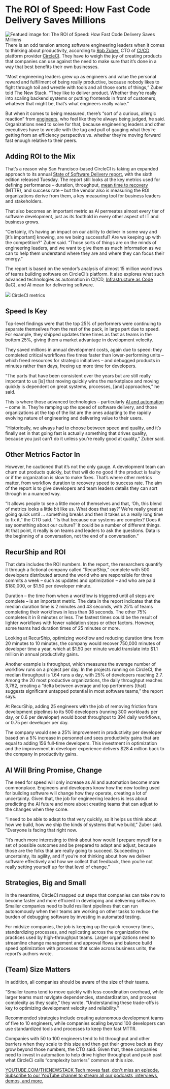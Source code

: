 # The ROI of Speed: How Fast Code Delivery Saves Millions
![Featued image for: The ROI of Speed: How Fast Code Delivery Saves Millions](https://cdn.thenewstack.io/media/2025/03/4317faf8-getty-images-egjtx-bpmni-unsplash-1-1024x676.jpg)
There is an odd tension among software engineering leaders when it comes to thinking about productivity, according to [Rob Zuber,](https://www.linkedin.com/in/robzuber/) CTO of [CI/CD](https://thenewstack.io/why-ci-and-cd-need-to-go-their-separate-ways/) platform provider [CircleCI](https://circleci.com/). They have to weigh the joy of creating products that companies can use against the need to make sure that it’s done in a way that best benefits their own businesses.

“Most engineering leaders grew up as engineers and value the personal reward and fulfillment of being really productive, because nobody likes to fight through toil and wrestle with tools and all those sorts of things,” Zuber told The New Stack. “They like to deliver product. Whether they’re really into scaling backend systems or putting frontends in front of customers, whatever that might be, that’s what engineers really value.”

But when it comes to being measured, there’s “sort of a curious, allergic reaction” from [engineers](https://thenewstack.io/writing-for-software-engineers-read-me-first/), who feel like they’re always being judged, he said. Organizations need to solve for that, because engineering leaders and other executives have to wrestle with the tug and pull of gauging what they’re getting from an efficiency perspective vs. whether they’re moving forward fast enough relative to their peers.

## Adding ROI to the Mix
That’s a reason why San Francisco-based CircleCI is taking an expanded approach to its annual [State of Software Delivery report](https://circleci.com/resources/2025-state-of-software-delivery/), with the sixth edition released Tuesday. The report still looks at the key metrics used for defining performance – duration, throughput, [mean time to recovery](https://thenewstack.io/to-improve-mttr-start-at-the-beginning/) (MTTR), and success rate – but the vendor also is measuring the ROI organizations derive from them, a key measuring tool for business leaders and stakeholders.

That also becomes an important metric as AI permeates almost every tier of software development, just as its foothold in every other aspect of IT and business grows.

“Certainly, it’s having an impact on our ability to deliver in some way and [it’s important] knowing, are we being successful? Are we keeping up with the competition?” Zuber said. “Those sorts of things are on the minds of engineering leaders, and we want to give them as much information as we can to help them understand where they are and where they can focus their energy.”

The report is based on the vendor’s analysis of almost 15 million workflows of teams building software on CircleCI’s platform. It also explores what such advanced technologies as automation in CI/CD, [Infrastructure as Code](https://thenewstack.io/infrastructure-as-code-from-imperative-to-declarative-and-back-again/) (IaC), and AI mean for delivering software.

![](https://cdn.thenewstack.io/media/2025/03/11b84438-circleci-metrics-1-1024x462.png)
CircleCI metrics

## Speed Is Key
Top-level findings were that the top 25% of performers were continuing to separate themselves from the rest of the pack, in large part due to speed. For example, they shipped updates three times as fast as teams in the bottom 25%, giving them a market advantage in development velocity.

They saved millions in annual development costs, again due to speed: they completed critical workflows five times faster than lower-performing units – which freed resources for strategic initiatives – and debugged products in minutes rather than days, freeing up more time for developers.

“The parts that have been consistent over the years but are still really important to us [is] that moving quickly wins the marketplace and moving quickly is dependent on great systems, processes, [and] approaches,” he said.

This is where those advanced technologies – particularly [AI and automation](https://thenewstack.io/generative-ai-is-just-the-beginning-heres-why-autonomous-ai-is-next/) – come in. They’re ramping up the speed of software delivery, and those organizations at the top of the list are the ones adapting to the rapidly evolving nature of engineering and delivering value to their users.

“Historically, we always had to choose between speed and quality, and it’s finally set in that going fast is actually something that drives quality, because you just can’t do it unless you’re really good at quality,” Zuber said.

## Other Metrics Factor In
However, he cautioned that it’s not the only gauge. A development team can churn out products quickly, but that will do no good if the product is faulty or if the organization is slow to make fixes. That’s where other metrics matter, from workflow duration to recovery speed to success rate. The aim of the report is to give developers and team leaders details they can sort through in a nuanced way.

“It allows people to see a little more of themselves and that, ‘Oh, this blend of metrics looks a little bit like us. What does that say?’ We’re really great at going quick until … something breaks and then it takes us a really long time to fix it,” the CTO said. “‘Is that because our systems are complex? Does it say something about our culture?’ It could be a number of different things. At that point, it really is on teams and leaders to ask the questions. Data is the beginning of a conversation, not the end of a conversation.”

## RecurShip and ROI
That data includes the ROI numbers. In the report, the researchers quantify it through a fictional company called “RecurShip,” complete with 500 developers distributed around the world who are responsible for three commits a week – such as updates and optimization – and who are paid $180,000, or $1.50 per developer minute.

Duration – the time from when a workflow is triggered until all steps are complete – is an important metric. The data in the report indicates that the median duration time is 2 minutes and 43 seconds, with 25% of teams completing their workflows in less than 38 seconds. The other 75% completes it in 8 minutes or less. The fastest times could be the result of lighter workflows with fewer validation steps or other factors. However, some teams had duration times of 25 minutes or more.

Looking at RecurShip, optimizing workflow and reducing duration time from 20 minutes to 10 minutes, the company would recover 750,000 minutes of developer time a year, which at $1.50 per minute would translate into $1.1 million in annual productivity gains.

Another example is throughput, which measures the average number of workflow runs on a project per day. In the projects running on CircleCI, the median throughput is 1.64 runs a day, with 25% of developers reaching 2.7. Among the 20 most productive organizations, the daily throughput reaches 3,762, creating a “delta between average and top performers [that] suggests significant untapped potential in most software teams,” the report says.

At RecurShip, adding 25 engineers with the job of removing friction from development pipelines to its 500 developers (running 300 workloads per day, or 0.6 per developer) would boost throughput to 394 daily workflows, or 0.75 per developer per day.

The company would see a 25% improvement in productivity per developer based on a 5% increase in personnel and sees productivity gains that are equal to adding 156 full-time developers. This investment in optimization and the improvement in developer experience delivers $28.4 million back to the company in productivity gains.

## AI Will Bring Promise, Change
The need for speed will only increase as AI and automation become more commonplace. Engineers and developers know how the new tooling used for building software will change how they operate, creating a lot of uncertainty. Given that, the job for engineering leaders is less about predicting the AI future and more about creating teams that can adjust to the changes when they come.

“I need to be able to adapt to that very quickly, so it helps us think about how we build, how we ship the kinds of systems that we build,” Zuber said. “Everyone is facing that right now.

“It’s much more interesting to think about how would I prepare myself for a set of possible outcomes and be prepared to adapt and adjust, because those are the folks that are really going to succeed. Succeeding in uncertainty, its agility, and if you’re not thinking about how we deliver software effectively and how we collect that feedback, then you’re not really setting yourself up for that level of change.”

## Strategies, Big and Small
In the meantime, CircleCI mapped out steps that companies can take now to become faster and more efficient in developing and delivering software. Smaller companies need to build resilient pipelines that can run autonomously when their teams are working on other tasks to reduce the burden of debugging software by investing in automated testing.

For midsize companies, the job is keeping up the quick recovery times, standardizing processes, and replicating across the organization the practices used by high-throughput teams. Larger organizations need to streamline change management and approval flows and balance build speed optimization with processes that scale across business units, the report’s authors wrote.

## (Team) Size Matters
In addition, all companies should be aware of the size of their teams.

“Smaller teams tend to move quickly with less coordination overhead, while larger teams must navigate dependencies, standardization, and process complexity as they scale,” they wrote. “Understanding these trade-offs is key to optimizing development velocity and reliability.”

Recommended strategies include creating autonomous development teams of five to 10 engineers, while companies scaling beyond 100 developers can use standardized tools and processes to keep their fast MTTR.

Companies with 50 to 100 engineers tend to hit throughput and other barriers when they scale to this size and then get their groove back as they grow beyond those numbers, the CTO said. Given that, these companies need to invest in automation to help drive higher throughput and push past what CircleCi calls “complexity barriers” common at this size.

[
YOUTUBE.COM/THENEWSTACK
Tech moves fast, don't miss an episode. Subscribe to our YouTube
channel to stream all our podcasts, interviews, demos, and more.
](https://youtube.com/thenewstack?sub_confirmation=1)